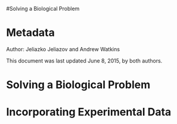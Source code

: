 #Solving a Biological Problem

Metadata
========

Author: Jeliazko Jeliazov and Andrew Watkins 

This document was last updated June 8, 2015, by both authors.

Solving a Biological Problem
=============


Incorporating Experimental Data
==========

